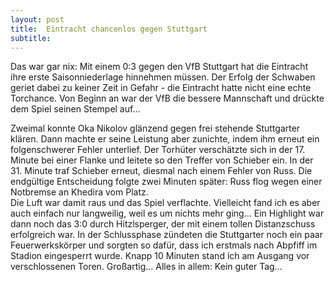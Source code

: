 ```yaml
---
layout: post
title:  Eintracht chancenlos gegen Stuttgart
subtitle:  
---
```


Das war gar nix: Mit einem 0:3 gegen den VfB Stuttgart hat die Eintracht ihre erste Saisonniederlage hinnehmen müssen. Der Erfolg der Schwaben geriet dabei zu keiner Zeit in Gefahr - die Eintracht hatte nicht eine echte Torchance. Von Beginn an war der VfB die bessere Mannschaft und drückte dem Spiel seinen Stempel auf...

Zweimal konnte Oka Nikolov glänzend gegen frei stehende Stuttgarter klären. Dann machte er seine Leistung aber zunichte, indem ihm erneut ein folgenschwerer Fehler unterlief. Der Torhüter verschätzte sich in der 17. Minute bei einer Flanke und leitete so den Treffer von Schieber ein. In der 31. Minute traf Schieber erneut, diesmal nach einem Fehler von Russ. Die endgültige Entscheidung folgte zwei Minuten später: Russ flog wegen einer Notbremse an Khedira vom Platz.  
Die Luft war damit raus und das Spiel verflachte. Vielleicht fand ich es aber auch einfach nur langweilig, weil es um nichts mehr ging... Ein Highlight war dann noch das 3:0 durch Hitzlsperger, der mit einem tollen Distanzschuss erfolgreich war. In der Schlussphase zündeten die Stuttgarter noch ein paar Feuerwerkskörper und sorgten so dafür, dass ich erstmals nach Abpfiff im Stadion eingesperrt wurde. Knapp 10 Minuten stand ich am Ausgang vor verschlossenen Toren. Großartig... Alles in allem: Kein guter Tag...
